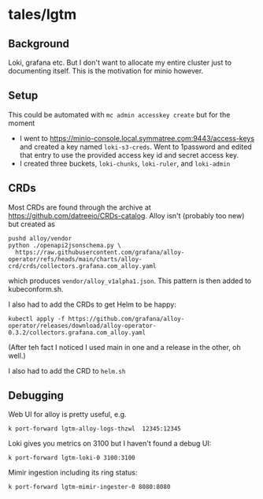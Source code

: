# tales/lgtm

## Background

Loki, grafana etc. But I don't want to allocate my entire cluster just to documenting
itself. This is the motivation for minio however.

## Setup

This could be automated with `mc admin accesskey create` but for the moment

- I went to https://minio-console.local.symmatree.com:9443/access-keys and
  created a key named `loki-s3-creds`. Went to 1password and edited that entry
  to use the provided access key id and secret access key.
- I created three buckets, `loki-chunks`, `loki-ruler`, and `loki-admin`

## CRDs

Most CRDs are found through the archive at https://github.com/datreeio/CRDs-catalog. Alloy isn't (probably too new)
but created as

```
pushd alloy/vendor
python ./openapi2jsonschema.py \
  https://raw.githubusercontent.com/grafana/alloy-operator/refs/heads/main/charts/alloy-crd/crds/collectors.grafana.com_alloy.yaml
```

which produces `vendor/alloy_v1alpha1.json`. This pattern is then added to kubeconform.sh.

I also had to add the CRDs to get Helm to be happy:

```
kubectl apply -f https://github.com/grafana/alloy-operator/releases/download/alloy-operator-0.3.2/collectors.grafana.com_alloy.yaml
```

(After teh fact I noticed I used main in one and a release in the other, oh well.)

I also had to add the CRD to `helm.sh`

## Debugging

Web UI for alloy is pretty useful, e.g.

```
k port-forward lgtm-alloy-logs-thzwl  12345:12345
```

Loki gives you metrics on 3100 but I haven't found
a debug UI:

```
k port-forward lgtm-loki-0 3100:3100
```

Mimir ingestion including its ring status:

```
k port-forward lgtm-mimir-ingester-0 8080:8080
```
